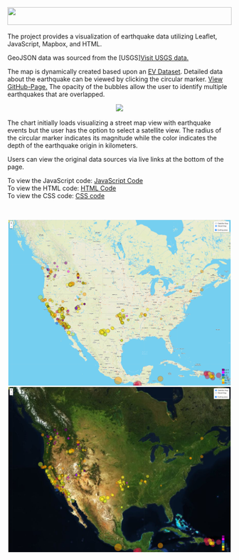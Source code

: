 
<html>
<p align="center"><img width="100%" height="40px" src="Images/logo.png"></p>            
<body>
<p>
The project provides a visualization of earthquake data utilizing Leaflet, JavaScript, Mapbox, and HTML.

GeoJSON data was sourced from the [USGS]<a href="https://earthquake.usgs.gov/earthquakes/feed/v1.0/summary/all_week.geojson">Visit USGS data.</a>

The map is dynamically created based upon an [EV Dataset](assets/data/EVs.csv). Detailed data about the earthquake can be viewed by clicking the circular marker.
<a href="https://danawoodruff.github.io/leaflet-challenge/">View GitHub-Page.</a> 
The opacity of the bubbles allow the user to identify multiple earthquakes that are overlapped.

<p align="center"><img width="387" height="auto" src="Images/mouseover.PNG">

The chart initially loads visualizing a street map view with earthquake events but the user has the option to select a satellite view.
The radius of the circular marker indicates its magnitude while the color indicates the depth of the earthquake origin in kilometers.

Users can view the original data sources via live links at the bottom of the page.

To view the JavaScript code: [JavaScript Code](static/js/logic.js)<br>
To view the HTML code: [HTML Code](index.html)<br>
To view the CSS code: [CSS code](static/css/style.css)</p><br>

<p align="center"><img width="500" height="auto" src="Images/map.PNG"> <img width="500" height="auto" src="Images/satelliteMap.PNG"></p>
</body>
</html>
